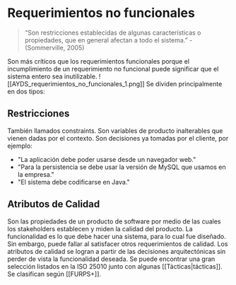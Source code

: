 # Requerimientos no funcionales
> “Son restricciones establecidas de algunas características o propiedades, que en general afectan a todo el sistema.” -(Sommerville, 2005)

Son más críticos que los requerimientos funcionales porque el incumplimiento de un requerimiento no funcional puede significar que el sistema entero sea inutilizable.
![[AYDS_requerimientos_no_funcionales_1.png]]
Se dividen principalmente en dos tipos:

## Restricciones
También llamados constraints. Son variables de producto inalterables que vienen dadas por el contexto. Son decisiones ya tomadas por el cliente, por ejemplo:
- "La aplicación debe poder usarse desde un navegador web."
- "Para la persistencia se debe usar la versión de MySQL que usamos en la empresa."
- "El sistema debe codificarse en Java."

## Atributos de Calidad
Son las propiedades de un producto de software por medio de las cuales los stakeholders establecen y miden la calidad del producto. La funcionalidad es lo que debe hacer una sistema, para lo cual fue diseñado. Sin embargo, puede fallar al satisfacer otros requerimientos de calidad. Los atributos de calidad se logran a partir de las decisiones arquitectónicas sin perder de vista la funcionalidad deseada. Se puede encontrar una gran selección listados en la ISO 25010 junto con algunas [[Tácticas|tácticas]].
Se clasifican según [[FURPS+]].